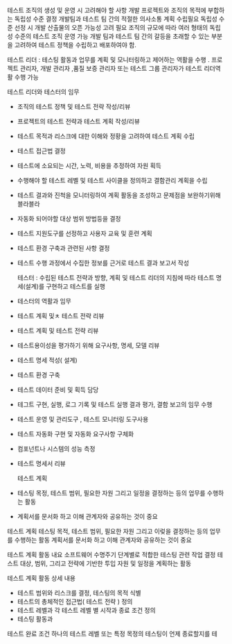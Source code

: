 테스트 조직의 생성 및 운영 시 고려해야 할 사항 
개발 프로젝트와 조직의 목적에 부합하는 독립성 수준 결정 
개발팀과 테스트 팀 간의 적절한 의사소통 계획 수립필요 
독립성 수준 선정 시  개발 산출물의 오픈 가능성 고려 필요 
조직의 규모에 따라 여러 형태의 독립성 수준의 테스트 조직 운영 가능 
개발 팀과 테스트 팀 간의 갈등을 초래할 수 있는 부분을 고려하여 테스트 정책을 수립하고 배포하여야 함. 

테스트 리더 : 테스팅 활동과 업무를 계획 및 모니터링하고 제어하는 역활을 수행 . 프로젝트 관리자, 개발 관리자 ,품질 보증 관리자 또는 테스트 그룹 관리자가 테스트 리더역활 수행 가능 

테스트 리더와 테스터의 임무 
- 조직의 테스트 정책 및 테스트 전략 작성/리뷰 
- 프로젝트의 테스트 전략과 테스트 계획 작성/리뷰 
- 테스트 목적과 리스크에 대한 이해와 정황을 고려하여 테스트 계획 수립 
- 테스트 접근법 결정 
- 테스트에 소요되는 시간, 노력, 비용을 추정하여 자원 획득
- 수행해야 할 테스트 레벨 및 테스트 사이클을 정의하고 결함관리 계획을 수립
- 테스트 결과와 진척을 모니터링하여 계획 활동을 조성하고 문제점을 보완하기위해  블라블라 
- 자동화 되어야할 대상 범위 방법등을 결정 
- 테스트 지원도구를 선정하고 사용자 교육 및 훈련 계획 
- 테스트 환경 구축과 관련된 사항 결정 
- 테스트 수행 과정에서 수집한 정보를 근거로 테스트 결과 보고서 작성 
  
  테스터 : 수립된 테스트 전략과 방향, 계획 및 테스트 리더의 지침에 따라 테스트 명세(설계)를 구현하고 테스트를 실행 
- 테스터의 역활과 임무 
- 테스트 계획 및ㅊ 테스트 전략 리뷰 
- 테스트 계획 및 테스트 전략 리뷰 
- 테스트용이성을 평가하기 위해 요구사항, 명세, 모델 리뷰 
- 테스트 명세 적성( 설계)
- 테스트 환경 구축 
- 테스트 데이터 준비 및 획득 담당 
- 테그트 구현, 실행, 로그 기록 및 테스트 실행 결과 평가, 결함 보고의 임무 수행 
- 테스트 운영 및 관리도구 , 테스트 모니터링 도구사용 
- 테스트 자동화 구현 및 자동화 요구사항 구체화 
- 컴포넌트나 시스템의 성능 측정 
- 테스트 명세서 리뷰 
  
  
  테스트 계획 
- 테스팅 목정, 테스트 범위, 필요한 자원 그리고 일정을 결정하는 등의 업무를 수행하는 활동 
- 계획서를 문서화 하고 이해 관계자와 공유하는 것이 중요 

테스트 계획 
테스팅 목적, 테스트 범위, 필요한 자원 그리고 이렂을 결정하는 등의 업무를 수행하는 활동 계획서를 문서화 하고 이해 관계자와 공유하는 것이 중요 

테스트 계획 활동 내요 
소프트웨어 수명주기 단계별로 적합한 테스팅 관련 작업 결정 
테스트 대상, 범위, 그리고 전략에 기반한 투입 자원 및 일정을 계획하는 활동

테스트 계획 활동 상세 내용
- 테스트 범위와 리스크를 결정, 테스팅의 목적 식별 
- 테스트의 총체적인 접근법( 테스트 전략 ) 정의 
- 테스트 레벨과 각 테스트 레벨 별 시작과 종료 조건 정의 
- 테스팅 활동과 



테스트 완료 조건 
하나의 테스트 레벨 또는 특정 목정의 테스팅이 언제 종료할지를 테